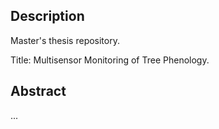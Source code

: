 ## Description
Master's thesis repository.

Title: Multisensor Monitoring of Tree Phenology.

## Abstract
...